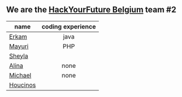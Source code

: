 ## We are the [HackYourFuture Belgium](https://github.com/HackYourFutureBelgium) team #2

| name                                     | coding experience |
| ---------------------------------------- | :---------------: |
| [Erkam](https://github.com/erkamguresen) |       java        |
| [Mayuri](https://github.com/mayuri2510)  |       PHP
| [Sheyla](https://github.com/sheybusta)   |
| [Alina](https://github.com/alinamarasca) |       none        |
| [Michael](https://github.com/Mika215)    |       none        |
| [Houcinos](https://github.com/Houcinos)  |
